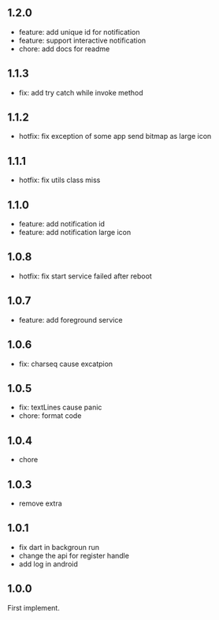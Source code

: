 ## 1.2.0

- feature: add unique id for notification
- feature: support interactive notification
- chore: add docs for readme

## 1.1.3

- fix: add try catch while invoke method

## 1.1.2

- hotfix: fix exception of some app send bitmap as large icon

## 1.1.1

- hotfix: fix utils class miss


## 1.1.0

- feature: add notification id
- feature: add notification large icon

## 1.0.8

- hotfix: fix start service failed after reboot

## 1.0.7

- feature: add foreground service 

## 1.0.6

- fix: charseq cause excatpion

## 1.0.5

- fix: textLines cause panic
- chore: format code

## 1.0.4

- chore
## 1.0.3

- remove extra

## 1.0.1

- fix dart in backgroun run
- change the api for register handle
- add log in android

## 1.0.0

First implement.